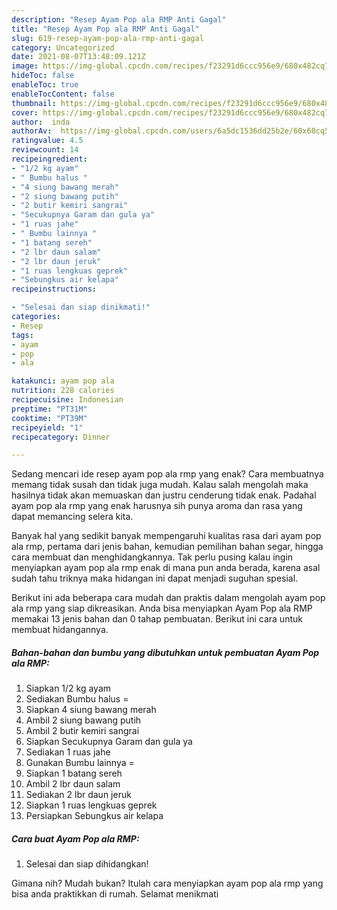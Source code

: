 ```yaml
---
description: "Resep Ayam Pop ala RMP Anti Gagal"
title: "Resep Ayam Pop ala RMP Anti Gagal"
slug: 619-resep-ayam-pop-ala-rmp-anti-gagal
category: Uncategorized
date: 2021-08-07T13:48:09.121Z
image: https://img-global.cpcdn.com/recipes/f23291d6ccc956e9/680x482cq70/ayam-pop-ala-rmp-foto-resep-utama.jpg
hideToc: false
enableToc: true
enableTocContent: false
thumbnail: https://img-global.cpcdn.com/recipes/f23291d6ccc956e9/680x482cq70/ayam-pop-ala-rmp-foto-resep-utama.jpg
cover: https://img-global.cpcdn.com/recipes/f23291d6ccc956e9/680x482cq70/ayam-pop-ala-rmp-foto-resep-utama.jpg
author:  inda
authorAv:  https://img-global.cpcdn.com/users/6a5dc1536dd25b2e/60x60cq50/avatar.jpg
ratingvalue: 4.5
reviewcount: 14
recipeingredient:
- "1/2 kg ayam"
- " Bumbu halus "
- "4 siung bawang merah"
- "2 siung bawang putih"
- "2 butir kemiri sangrai"
- "Secukupnya Garam dan gula ya"
- "1 ruas jahe"
- " Bumbu lainnya "
- "1 batang sereh"
- "2 lbr daun salam"
- "2 lbr daun jeruk"
- "1 ruas lengkuas geprek"
- "Sebungkus air kelapa"
recipeinstructions:

- "Selesai dan siap dinikmati!"
categories:
- Resep
tags:
- ayam
- pop
- ala

katakunci: ayam pop ala 
nutrition: 228 calories
recipecuisine: Indonesian
preptime: "PT31M"
cooktime: "PT39M"
recipeyield: "1"
recipecategory: Dinner

---
```



Sedang mencari ide resep ayam pop ala rmp yang enak? Cara membuatnya memang tidak susah dan tidak juga mudah. Kalau salah mengolah maka hasilnya tidak akan memuaskan dan justru cenderung tidak enak. Padahal ayam pop ala rmp yang enak harusnya sih punya aroma dan rasa yang dapat memancing selera kita.


Banyak hal yang sedikit banyak mempengaruhi kualitas rasa dari ayam pop ala rmp, pertama dari jenis bahan, kemudian pemilihan bahan segar, hingga cara membuat dan menghidangkannya. Tak perlu pusing kalau ingin menyiapkan ayam pop ala rmp enak di mana pun anda berada, karena asal sudah tahu triknya maka hidangan ini dapat menjadi suguhan spesial.




Berikut ini ada beberapa cara mudah dan praktis dalam mengolah ayam pop ala rmp yang siap dikreasikan. Anda bisa menyiapkan Ayam Pop ala RMP memakai 13 jenis bahan dan 0 tahap pembuatan. Berikut ini cara untuk membuat hidangannya.

<!--inarticleads1-->

##### Bahan-bahan dan bumbu yang dibutuhkan untuk pembuatan Ayam Pop ala RMP:

1. Siapkan 1/2 kg ayam
1. Sediakan  Bumbu halus =
1. Siapkan 4 siung bawang merah
1. Ambil 2 siung bawang putih
1. Ambil 2 butir kemiri sangrai
1. Siapkan Secukupnya Garam dan gula ya
1. Sediakan 1 ruas jahe
1. Gunakan  Bumbu lainnya =
1. Siapkan 1 batang sereh
1. Ambil 2 lbr daun salam
1. Sediakan 2 lbr daun jeruk
1. Siapkan 1 ruas lengkuas geprek
1. Persiapkan Sebungkus air kelapa




<!--inarticleads2-->

##### Cara buat Ayam Pop ala RMP:


1. Selesai dan siap dihidangkan!



Gimana nih? Mudah bukan? Itulah cara menyiapkan ayam pop ala rmp yang bisa anda praktikkan di rumah. Selamat menikmati
